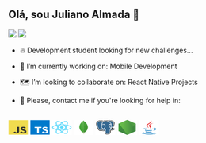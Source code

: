 ## Olá, sou Juliano Almada 👋
<a href = "mailto:julianoalmada48@gmail.com"><img src="https://img.shields.io/badge/-Gmail-%23333?style=for-the-badge&logo=gmail&logoColor=white" target="_blank"></a>
  <a href="https://www.linkedin.com/in/juliano-almada" target="_blank"><img src="https://img.shields.io/badge/-LinkedIn-%230077B5?style=for-the-badge&logo=linkedin&logoColor=white" target="_blank"></a> 
- 🔥 Development student looking for new challenges...

- 🌱 I’m currently working on: Mobile Development
- 🗺️ I’m looking to collaborate on: React Native Projects
- 🌱 Please, contact me if you're looking for help in:

<div style="display: inline_block"><br>
  
  <img align="center" alt="almadaj-js" height="30" width="40" src="https://raw.githubusercontent.com/devicons/devicon/master/icons/javascript/javascript-original.svg">
  <img align="center" alt="almadaj-ts" height="30" width="40" src="https://raw.githubusercontent.com/devicons/devicon/master/icons/typescript/typescript-original.svg">
  <img align="center" alt="almadaj-react" height="30" width="40" src="https://raw.githubusercontent.com/devicons/devicon/master/icons/react/react-original.svg">
  <img align="center" alt="almadaj-mongo" height="30" width="40" src="https://raw.githubusercontent.com/devicons/devicon/master/icons/mongodb/mongodb-original.svg">
  <img align="center" alt="almadaj-mongo" height="30" width="40" src="https://raw.githubusercontent.com/devicons/devicon/master/icons/postgresql/postgresql-original.svg">
  <img align="center" alt="almadaj-node" height="30" width="40" src="https://raw.githubusercontent.com/devicons/devicon/master/icons/nodejs/nodejs-original.svg">
  <img align="center" alt="almadaj-java" height="30" width="40" src="https://raw.githubusercontent.com/devicons/devicon/master/icons/java/java-original.svg">
  
</div> 

